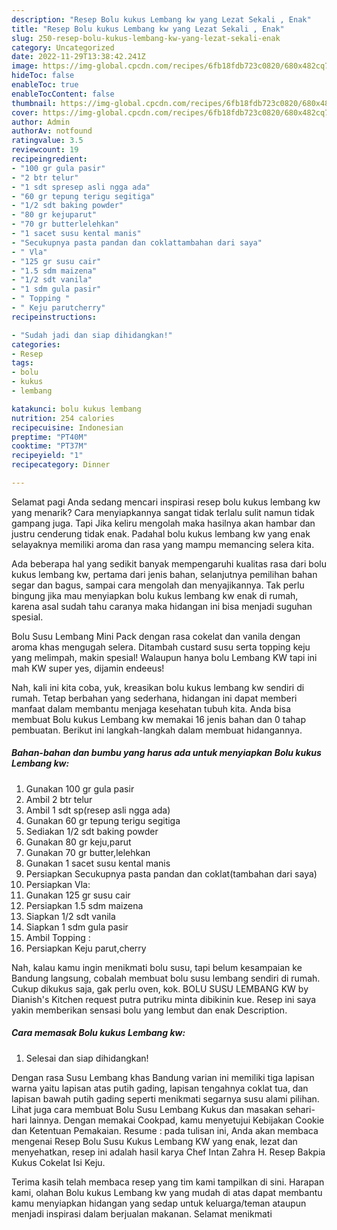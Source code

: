 ```yaml
---
description: "Resep Bolu kukus Lembang kw yang Lezat Sekali , Enak"
title: "Resep Bolu kukus Lembang kw yang Lezat Sekali , Enak"
slug: 250-resep-bolu-kukus-lembang-kw-yang-lezat-sekali-enak
category: Uncategorized
date: 2022-11-29T13:38:42.241Z
image: https://img-global.cpcdn.com/recipes/6fb18fdb723c0820/680x482cq70/bolu-kukus-lembang-kw-foto-resep-utama.jpg
hideToc: false
enableToc: true
enableTocContent: false
thumbnail: https://img-global.cpcdn.com/recipes/6fb18fdb723c0820/680x482cq70/bolu-kukus-lembang-kw-foto-resep-utama.jpg
cover: https://img-global.cpcdn.com/recipes/6fb18fdb723c0820/680x482cq70/bolu-kukus-lembang-kw-foto-resep-utama.jpg
author: Admin
authorAv: notfound
ratingvalue: 3.5
reviewcount: 19
recipeingredient:
- "100 gr gula pasir"
- "2 btr telur"
- "1 sdt spresep asli ngga ada"
- "60 gr tepung terigu segitiga"
- "1/2 sdt baking powder"
- "80 gr kejuparut"
- "70 gr butterlelehkan"
- "1 sacet susu kental manis"
- "Secukupnya pasta pandan dan coklattambahan dari saya"
- " Vla"
- "125 gr susu cair"
- "1.5 sdm maizena"
- "1/2 sdt vanila"
- "1 sdm gula pasir"
- " Topping "
- " Keju parutcherry"
recipeinstructions:

- "Sudah jadi dan siap dihidangkan!"
categories:
- Resep
tags:
- bolu
- kukus
- lembang

katakunci: bolu kukus lembang 
nutrition: 254 calories
recipecuisine: Indonesian
preptime: "PT40M"
cooktime: "PT37M"
recipeyield: "1"
recipecategory: Dinner

---
```



Selamat pagi Anda sedang mencari inspirasi resep bolu kukus lembang kw yang menarik? Cara menyiapkannya sangat tidak terlalu sulit namun tidak gampang juga. Tapi Jika keliru mengolah maka hasilnya akan hambar dan justru cenderung tidak enak. Padahal bolu kukus lembang kw yang enak selayaknya memiliki aroma dan rasa yang mampu memancing selera kita.


Ada beberapa hal yang sedikit banyak mempengaruhi kualitas rasa dari bolu kukus lembang kw, pertama dari jenis bahan, selanjutnya pemilihan bahan segar dan bagus, sampai cara mengolah dan menyajikannya. Tak perlu bingung jika mau menyiapkan bolu kukus lembang kw enak di rumah, karena asal sudah tahu caranya maka hidangan ini bisa menjadi suguhan spesial.

Bolu Susu Lembang Mini Pack dengan rasa cokelat dan vanila dengan aroma khas mengugah selera. Ditambah custard susu serta topping keju yang melimpah, makin spesial! Walaupun hanya bolu Lembang KW tapi ini mah KW super yes, dijamin endeeus!


Nah, kali ini kita coba, yuk, kreasikan bolu kukus lembang kw sendiri di rumah. Tetap berbahan yang sederhana, hidangan ini dapat memberi manfaat dalam membantu menjaga kesehatan tubuh kita. Anda bisa membuat Bolu kukus Lembang kw memakai 16 jenis bahan dan 0 tahap pembuatan. Berikut ini langkah-langkah dalam membuat hidangannya.

<!--inarticleads1-->

##### Bahan-bahan dan bumbu yang harus ada untuk menyiapkan Bolu kukus Lembang kw:

1. Gunakan 100 gr gula pasir
1. Ambil 2 btr telur
1. Ambil 1 sdt sp(resep asli ngga ada)
1. Gunakan 60 gr tepung terigu segitiga
1. Sediakan 1/2 sdt baking powder
1. Gunakan 80 gr keju,parut
1. Gunakan 70 gr butter,lelehkan
1. Gunakan 1 sacet susu kental manis
1. Persiapkan Secukupnya pasta pandan dan coklat(tambahan dari saya)
1. Persiapkan  Vla:
1. Gunakan 125 gr susu cair
1. Persiapkan 1.5 sdm maizena
1. Siapkan 1/2 sdt vanila
1. Siapkan 1 sdm gula pasir
1. Ambil  Topping :
1. Persiapkan  Keju parut,cherry


Nah, kalau kamu ingin menikmati bolu susu, tapi belum kesampaian ke Bandung langsung, cobalah membuat bolu susu lembang sendiri di rumah. Cukup dikukus saja, gak perlu oven, kok. BOLU SUSU LEMBANG KW by Dianish&#39;s Kitchen request putra putriku minta dibikinin kue. Resep ini saya yakin memberikan sensasi bolu yang lembut dan enak Description. 

<!--inarticleads2-->

##### Cara memasak Bolu kukus Lembang kw:


1. Selesai dan siap dihidangkan!

Dengan rasa Susu Lembang khas Bandung varian ini memiliki tiga lapisan warna yaitu lapisan atas putih gading, lapisan tengahnya coklat tua, dan lapisan bawah putih gading seperti menikmati segarnya susu alami pilihan. Lihat juga cara membuat Bolu Susu Lembang Kukus dan masakan sehari-hari lainnya. Dengan memakai Cookpad, kamu menyetujui Kebijakan Cookie dan Ketentuan Pemakaian. Resume : pada tulisan ini, Anda akan membaca mengenai Resep Bolu Susu Kukus Lembang KW yang enak, lezat dan menyehatkan, resep ini adalah hasil karya Chef Intan Zahra H. Resep Bakpia Kukus Cokelat Isi Keju. 

Terima kasih telah membaca resep yang tim kami tampilkan di sini. Harapan kami, olahan Bolu kukus Lembang kw yang mudah di atas dapat membantu kamu menyiapkan hidangan yang sedap untuk keluarga/teman ataupun menjadi inspirasi dalam berjualan makanan. Selamat menikmati
